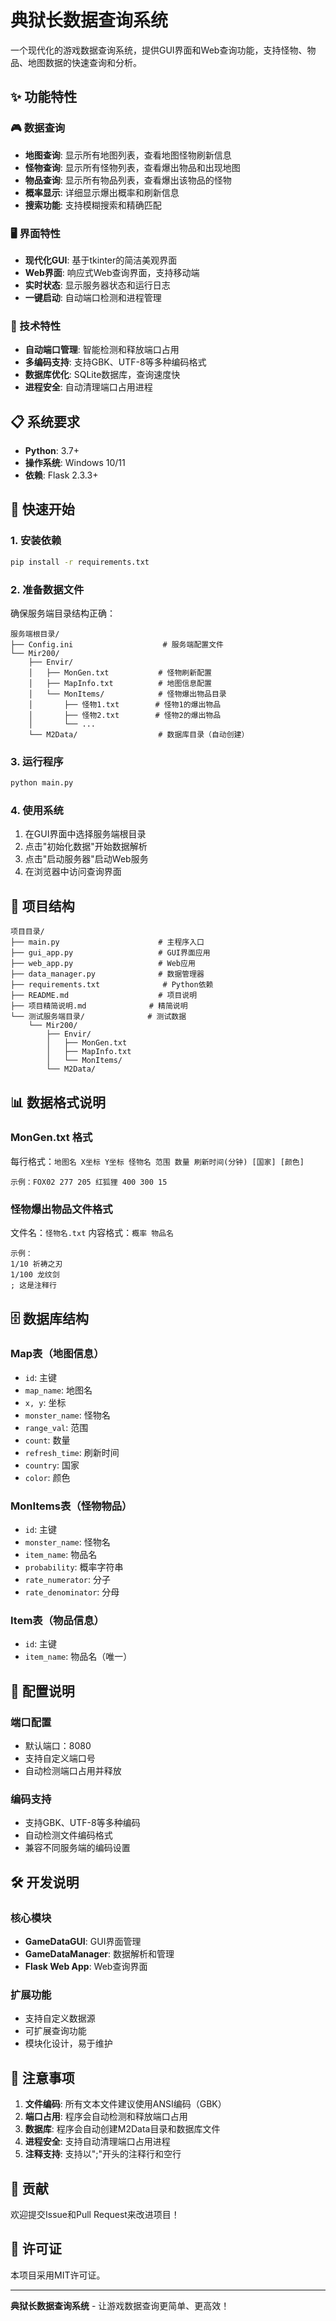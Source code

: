 # 典狱长数据查询系统

一个现代化的游戏数据查询系统，提供GUI界面和Web查询功能，支持怪物、物品、地图数据的快速查询和分析。

## ✨ 功能特性

### 🎮 数据查询
- **地图查询**: 显示所有地图列表，查看地图怪物刷新信息
- **怪物查询**: 显示所有怪物列表，查看爆出物品和出现地图
- **物品查询**: 显示所有物品列表，查看爆出该物品的怪物
- **概率显示**: 详细显示爆出概率和刷新信息
- **搜索功能**: 支持模糊搜索和精确匹配

### 🖥️ 界面特性
- **现代化GUI**: 基于tkinter的简洁美观界面
- **Web界面**: 响应式Web查询界面，支持移动端
- **实时状态**: 显示服务器状态和运行日志
- **一键启动**: 自动端口检测和进程管理

### 🔧 技术特性
- **自动端口管理**: 智能检测和释放端口占用
- **多编码支持**: 支持GBK、UTF-8等多种编码格式
- **数据库优化**: SQLite数据库，查询速度快
- **进程安全**: 自动清理端口占用进程

## 📋 系统要求

- **Python**: 3.7+
- **操作系统**: Windows 10/11
- **依赖**: Flask 2.3.3+

## 🚀 快速开始

### 1. 安装依赖
```bash
pip install -r requirements.txt
```

### 2. 准备数据文件
确保服务端目录结构正确：
```
服务端根目录/
├── Config.ini                    # 服务端配置文件
└── Mir200/
    ├── Envir/
    │   ├── MonGen.txt           # 怪物刷新配置
    │   ├── MapInfo.txt          # 地图信息配置
    │   └── MonItems/            # 怪物爆出物品目录
    │       ├── 怪物1.txt        # 怪物1的爆出物品
    │       ├── 怪物2.txt        # 怪物2的爆出物品
    │       └── ...
    └── M2Data/                  # 数据库目录（自动创建）
```

### 3. 运行程序
```bash
python main.py
```

### 4. 使用系统
1. 在GUI界面中选择服务端根目录
2. 点击"初始化数据"开始数据解析
3. 点击"启动服务器"启动Web服务
4. 在浏览器中访问查询界面

## 📁 项目结构

```
项目目录/
├── main.py                      # 主程序入口
├── gui_app.py                   # GUI界面应用
├── web_app.py                   # Web应用
├── data_manager.py              # 数据管理器
├── requirements.txt              # Python依赖
├── README.md                    # 项目说明
├── 项目精简说明.md              # 精简说明
└── 测试服务端目录/              # 测试数据
    └── Mir200/
        ├── Envir/
        │   ├── MonGen.txt
        │   ├── MapInfo.txt
        │   └── MonItems/
        └── M2Data/
```

## 📊 数据格式说明

### MonGen.txt 格式
每行格式：`地图名 X坐标 Y坐标 怪物名 范围 数量 刷新时间(分钟) [国家] [颜色]`
```
示例：FOX02 277 205 红狐狸 400 300 15
```

### 怪物爆出物品文件格式
文件名：`怪物名.txt`
内容格式：`概率 物品名`
```
示例：
1/10 祈祷之刃
1/100 龙纹剑
; 这是注释行
```

## 🗄️ 数据库结构

### Map表（地图信息）
- `id`: 主键
- `map_name`: 地图名
- `x, y`: 坐标
- `monster_name`: 怪物名
- `range_val`: 范围
- `count`: 数量
- `refresh_time`: 刷新时间
- `country`: 国家
- `color`: 颜色

### MonItems表（怪物物品）
- `id`: 主键
- `monster_name`: 怪物名
- `item_name`: 物品名
- `probability`: 概率字符串
- `rate_numerator`: 分子
- `rate_denominator`: 分母

### Item表（物品信息）
- `id`: 主键
- `item_name`: 物品名（唯一）

## 🔧 配置说明

### 端口配置
- 默认端口：8080
- 支持自定义端口号
- 自动检测端口占用并释放

### 编码支持
- 支持GBK、UTF-8等多种编码
- 自动检测文件编码格式
- 兼容不同服务端的编码设置

## 🛠️ 开发说明

### 核心模块
- **GameDataGUI**: GUI界面管理
- **GameDataManager**: 数据解析和管理
- **Flask Web App**: Web查询界面

### 扩展功能
- 支持自定义数据源
- 可扩展查询功能
- 模块化设计，易于维护

## 📝 注意事项

1. **文件编码**: 所有文本文件建议使用ANSI编码（GBK）
2. **端口占用**: 程序会自动检测和释放端口占用
3. **数据库**: 程序会自动创建M2Data目录和数据库文件
4. **进程安全**: 支持自动清理端口占用进程
5. **注释支持**: 支持以";"开头的注释行和空行

## 🤝 贡献

欢迎提交Issue和Pull Request来改进项目！

## 📄 许可证

本项目采用MIT许可证。

---

**典狱长数据查询系统** - 让游戏数据查询更简单、更高效！ 